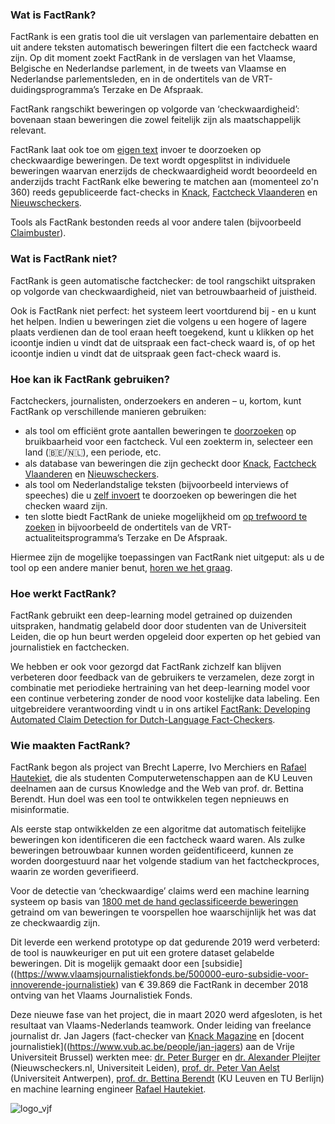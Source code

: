 ### Wat is FactRank?

FactRank is een gratis tool die uit verslagen van parlementaire debatten en uit andere teksten automatisch beweringen filtert die een factcheck waard zijn. Op dit moment zoekt FactRank in de verslagen van het Vlaamse, Belgische en Nederlandse parlement, in de tweets van Vlaamse en Nederlandse parlementsleden, en in de ondertitels van de VRT-duidingsprogramma’s Terzake en De Afspraak.

FactRank rangschikt beweringen op volgorde van ‘checkwaardigheid’: bovenaan staan beweringen die zowel feitelijk zijn als maatschappelijk relevant. 

FactRank laat ook toe om [eigen text](/tool) invoer te doorzoeken op checkwaardige beweringen. De text wordt opgesplitst in individuele beweringen waarvan enerzijds de checkwaardigheid wordt beoordeeld en anderzijds tracht FactRank elke bewering te matchen aan (momenteel zo'n 360) reeds gepubliceerde fact-checks in [Knack](https://www.knack.be/nieuws/factchecker/), [Factcheck Vlaanderen](https://factcheck.vlaanderen/) en [Nieuwscheckers](https://nieuwscheckers.nl/).

Tools als FactRank bestonden reeds al voor andere talen (bijvoorbeeld [Claimbuster](https://idir.uta.edu/claimbuster/)).

### Wat is FactRank niet?

FactRank is geen automatische factchecker: de tool rangschikt uitspraken op volgorde van checkwaardigheid, niet van betrouwbaarheid of juistheid. 

Ook is FactRank niet perfect: het systeem leert voortdurend bij - en u kunt het helpen. Indien u beweringen ziet die volgens u een hogere of lagere plaats verdienen dan de tool eraan heeft toegekend, kunt u klikken op het <icon class="feedback" name="search" scale="1" /> icoontje indien u vindt dat de uitspraak een fact-check waard is, of op het <icon class="feedback" name="trash" scale="1" /> icoontje indien u vindt dat de uitspraak geen fact-check waard is.

### Hoe kan ik FactRank gebruiken?

Factcheckers, journalisten, onderzoekers en anderen – u, kortom, kunt FactRank op verschillende manieren gebruiken:
- als tool om efficiënt grote aantallen beweringen te [doorzoeken](/rank) op bruikbaarheid voor een factcheck. Vul een zoekterm in, selecteer een land (🇧🇪/🇳🇱), een periode, etc.
- als database van beweringen die zijn gecheckt door [Knack](https://www.knack.be/nieuws/factchecker/), [Factcheck Vlaanderen](https://factcheck.vlaanderen/) en [Nieuwscheckers](https://nieuwscheckers.nl/).
- als tool om Nederlandstalige teksten (bijvoorbeeld interviews of speeches) die u [zelf invoert](/tool) te doorzoeken op beweringen die het checken waard zijn. 
- ten slotte biedt FactRank de unieke mogelijkheid om [op trefwoord te zoeken]((/rank?type=VRT_TERZAKE,VRT_DE_AFSPRAAK)) in bijvoorbeeld de ondertitels van de VRT-actualiteitsprogramma’s Terzake en De Afspraak.

Hiermee zijn de mogelijke toepassingen van FactRank niet uitgeput: als u de tool op een andere manier benut, [horen we het graag](/contact).

### Hoe werkt FactRank?

FactRank gebruikt een deep-learning model getrained op duizenden uitspraken, handmatig gelabeld door door studenten van de Universiteit Leiden, die op hun beurt werden opgeleid door experten op het gebied van journalistiek en factchecken.

We hebben er ook voor gezorgd dat FactRank zichzelf kan blijven verbeteren door feedback van de gebruikers te verzamelen, deze zorgt in combinatie met periodieke hertraining van het deep-learning model voor een continue verbetering zonder de nood voor kostelijke data labeling. Een uitgebreidere verantwoording vindt u in ons artikel [FactRank: Developing Automated Claim Detection for Dutch-Language Fact-Checkers](https://people.cs.kuleuven.be/~bettina.berendt/FactRank/).

### Wie maakten FactRank?

FactRank begon als project van Brecht Laperre, Ivo Merchiers en [Rafael Hautekiet](https://github.com/lejafar), die als studenten Computerwetenschappen aan de KU Leuven deelnamen aan de cursus Knowledge and the Web van prof. dr. Bettina Berendt. Hun doel was een tool te ontwikkelen tegen nepnieuws en misinformatie. 

Als eerste stap ontwikkelden ze een algoritme dat automatisch feitelijke beweringen kon identificeren die een factcheck waard waren. Als zulke beweringen betrouwbaar kunnen worden geïdentificeerd, kunnen ze worden doorgestuurd naar het volgende stadium van het factcheckproces, waarin ze worden geverifieerd. 

Voor de detectie van ‘checkwaardige’ claims werd een machine learning systeem op basis van [1800 met de hand geclassificeerde beweringen]((https://github.com/factrank/FactRank/blob/master/data/sentences_dump_28.12.csv)) getraind om van beweringen te voorspellen hoe waarschijnlijk het was dat ze checkwaardig zijn. 

Dit leverde een werkend prototype op dat gedurende 2019 werd verbeterd: de tool is nauwkeuriger en put uit een grotere dataset gelabelde beweringen. Dit is mogelijk gemaakt door een [subsidie]((https://www.vlaamsjournalistiekfonds.be/500000-euro-subsidie-voor-innoverende-journalistiek) van € 39.869 die FactRank in december 2018 ontving van het Vlaams Journalistiek Fonds. 

Deze nieuwe fase van het project, die in maart 2020 werd afgesloten, is het resultaat van Vlaams-Nederlands teamwork. Onder leiding van freelance journalist dr. Jan Jagers (fact-checker van [Knack Magazine](https://www.knack.be) en [docent journalistiek]((https://www.vub.ac.be/people/jan-jagers) aan de Vrije Universiteit Brussel) werkten mee: [dr. Peter Burger](https://www.universiteitleiden.nl/en/staffmembers/peter-burger#tab-1) en [dr. Alexander Pleijter](https://www.universiteitleiden.nl/medewerkers/alexander-pleijter#tab-1) (Nieuwscheckers.nl, Universiteit Leiden), [prof. dr. Peter Van Aelst](https://www.uantwerpen.be/nl/personeel/peter-vanaelst/) (Universiteit Antwerpen), [prof. dr. Bettina Berendt](https://people.cs.kuleuven.be/~bettina.berendt/) (KU Leuven en TU Berlijn) en machine learning engineer [Rafael Hautekiet](https://github.com/lejafar).

![logo_vjf](/assets/logo_VJF.jpg)

